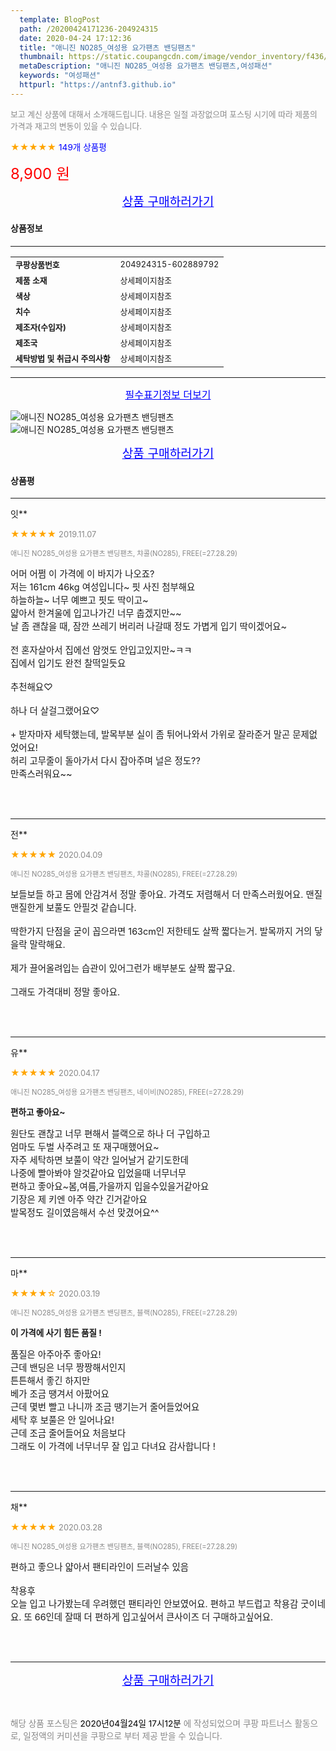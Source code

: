 ```yaml
---
  template: BlogPost
  path: /20200424171236-204924315
  date: 2020-04-24 17:12:36
  title: "애니진 NO285_여성용 요가팬츠 밴딩팬츠"
  thumbnail: https://static.coupangcdn.com/image/vendor_inventory/f436/23c45ceb98fced10ff9699d5052deee65d1757eb8e1fd0561d3899d16d25.jpg
  metaDescription: "애니진 NO285_여성용 요가팬츠 밴딩팬츠,여성패션"
  keywords: "여성패션"
  httpurl: "https://antnf3.github.io"
---
```

  
<span style="color: #888;font-size:0.8rem">보고 계신 상품에 대해서 소개해드립니다.
내용은 일절 과장없으며 포스팅 시기에 따라 제품의 가격과 재고의 변동이 있을 수 있습니다.</span>
  
<span style="color: orange;">★★★★★</span> <span style="color: blue;font-size: 0.85rem;">149개 상품평</span>

<span style="font-size: 0.9rem"></span> 

<span style="color: red;font-size: 1.5rem;">8,900 원</span>



<p align="center"><a href="http://me2.do/5w58OTpt" style="font-size: 1.2rem; color: blue;">상품 구매하러가기</a></p>

#### 상품정보

---

|                  |                       |
| ---------------- | --------------------- |
| **<span style="font-size:0.8rem;">쿠팡상품번호</span>** | <span style="font-size:0.8rem;">204924315-602889792</span> |
| **<span style="font-size:0.8rem;">제품 소재</span>**    | <span style="font-size:0.8rem;">상세페이지참조</span>        |
| **<span style="font-size:0.8rem;">색상</span>**    | <span style="font-size:0.8rem;">상세페이지참조</span>        |
| **<span style="font-size:0.8rem;">치수</span>**    | <span style="font-size:0.8rem;">상세페이지참조</span>        |
| **<span style="font-size:0.8rem;">제조자(수입자)</span>**    | <span style="font-size:0.8rem;">상세페이지참조</span>        |
| **<span style="font-size:0.8rem;">제조국</span>**    | <span style="font-size:0.8rem;">상세페이지참조</span>        |
| **<span style="font-size:0.8rem;">세탁방법 및 취급시 주의사항</span>**    | <span style="font-size:0.8rem;">상세페이지참조</span>        |




---

<p align="center"><a href="http://me2.do/5w58OTpt" style="font-size: 1rem; color: blue;">필수표기정보 더보기</a></p>

![애니진 NO285_여성용 요가팬츠 밴딩팬츠](http://thumbnail7.coupangcdn.com/thumbnails/remote/q89/image/vendor_inventory/5946/9373e7fa4b6d3a6c3d7fe5c84c14cf000ee8d93bc33f6e933cb788de5fee.jpg)
![애니진 NO285_여성용 요가팬츠 밴딩팬츠](http://thumbnail8.coupangcdn.com/thumbnails/remote/q89/image/vendor_inventory/6745/97d40de40a7e4d18ab05fba6003b674644c4f6a61c645e35a79eee7b5f1d.jpg)

<p align="center"><a href="http://me2.do/5w58OTpt" style="font-size: 1.2rem; color: blue;">상품 구매하러가기</a></p>

#### 상품평
  
---
  
잇**
    
<span style="color: orange;">★★★★★</span> <span style="font-size:0.8rem;color: #888;">2019.11.07</span>
    
<span style="color: #888;font-size:0.7rem">애니진 NO285_여성용 요가팬츠 밴딩팬츠, 챠콜(NO285), FREE(=27.28.29)</span>
    

    
<span style="font-size: 0.9rem;">어머 어쩜 이 가격에 이 바지가 나오죠?<br/>저는 161cm 46kg 여성입니다~ 핏 사진 첨부해요<br/>하늘하늘~ 너무 예쁘고 핏도 딱이고~<br/>얇아서 한겨울에 입고나가긴 너무 춥겠지만~~ <br/>날 좀 괜찮을 때, 잠깐 쓰레기 버리러 나갈때 정도 가볍게 입기 딱이겠어요~<br/><br/>전 혼자살아서 집에선 암껏도 안입고있지만~ㅋㅋ<br/>집에서 입기도 완전 찰떡일듯요<br/><br/>추천해요♡<br/><br/>하나 더 살걸그랬어요♡<br/><br/>+ 받자마자 세탁했는데, 발목부분 실이 좀 튀어나와서 가위로 잘라준거 말곤 문제없었어요!<br/>허리 고무줄이 돌아가서 다시 잡아주며 널은 정도??<br/>만족스러워요~~</span>
    
<br>
<br>

---
  
전**
    
<span style="color: orange;">★★★★★</span> <span style="font-size:0.8rem;color: #888;">2020.04.09</span>
    
<span style="color: #888;font-size:0.7rem">애니진 NO285_여성용 요가팬츠 밴딩팬츠, 챠콜(NO285), FREE(=27.28.29)</span>
    

    
<span style="font-size: 0.9rem;">보들보들 하고 몸에 안감겨서 정말 좋아요. 가격도 저렴해서 더 만족스러웠어요. 맨질맨질한게 보풀도 안필것 같습니다.<br/><br/>딱한가지  단점을 굳이 꼽으라면 163cm인 저한테도 살짝 짧다는거. 발목까지 거의 닿을락 말락해요.<br/><br/>제가 끌어올려입는 습관이 있어그런가 배부분도 살짝 짧구요.<br/><br/>그래도 가격대비 정말 좋아요.</span>
    
<br>
<br>

---
  
유**
    
<span style="color: orange;">★★★★★</span> <span style="font-size:0.8rem;color: #888;">2020.04.17</span>
    
<span style="color: #888;font-size:0.7rem">애니진 NO285_여성용 요가팬츠 밴딩팬츠, 네이비(NO285), FREE(=27.28.29)</span>
    
<span style="font-size:0.85rem">**편하고 좋아요~**</span>
    
<span style="font-size: 0.9rem;">원단도 괜찮고 너무 편해서 블랙으로 하나 더 구입하고<br/>엄마도 두벌 사주려고 또 재구매했어요~<br/>자주 세탁하면 보풀이 약간 일어날거 같기도한데<br/>나중에 빨아봐야 알것같아요 입었을때 너무너무<br/>편하고 좋아요~봄,여름,가을까지 입을수있을거같아요<br/>기장은 제 키엔 아주 약간 긴거같아요<br/>발목정도 길이였음해서 수선 맞겼어요^^</span>
    
<br>
<br>

---
  
마**
    
<span style="color: orange;">★★★★☆</span> <span style="font-size:0.8rem;color: #888;">2020.03.19</span>
    
<span style="color: #888;font-size:0.7rem">애니진 NO285_여성용 요가팬츠 밴딩팬츠, 블랙(NO285), FREE(=27.28.29)</span>
    
<span style="font-size:0.85rem">**이 가격에 사기 힘든 품질 !**</span>
    
<span style="font-size: 0.9rem;">품질은 아주아주 좋아요!<br/>근데 밴딩은 너무 짱짱해서인지<br/>튼튼해서 좋긴 하지만<br/>베가 조금 땡겨서 아팠어요<br/>근데 몇번 빨고 나니까 조금 땡기는거 줄어들었어요<br/>세탁 후 보풀은 안 일어나요!<br/>근데 조금 줄어들어요 처음보다 <br/>그래도 이 가격에 너무너무 잘 입고 다녀요 감사합니다 !</span>
    
<br>
<br>

---
  
채**
    
<span style="color: orange;">★★★★★</span> <span style="font-size:0.8rem;color: #888;">2020.03.28</span>
    
<span style="color: #888;font-size:0.7rem">애니진 NO285_여성용 요가팬츠 밴딩팬츠, 블랙(NO285), FREE(=27.28.29)</span>
    

    
<span style="font-size: 0.9rem;">편하고 좋으나 얇아서 팬티라인이 드러날수 있음<br/><br/>착용후<br/>오늘 입고 나가봤는데 우려했던 팬티라인 안보였어요. 편하고 부드럽고 착용감 굿이네요. 또 66인데 잘때 더 편하게 입고싶어서 큰사이즈  더 구매하고싶어요.</span>
    
<br>
<br>


  
---
  
<p align="center"><a href="http://me2.do/5w58OTpt" style="font-size: 1.2rem; color: blue;">상품 구매하러가기</a></p>
  
<br>
  
<span style="font-size: 0.85rem; color: #888;">해당 상품 포스팅은 <span style="color: #000;"> 2020년04월24일 17시12분 </span> 에 작성되었으며 쿠팡 파트너스 활동으로, 일정액의 커미션을 쿠팡으로 부터 제공 받을 수 있습니다.</span>